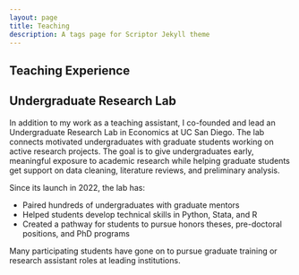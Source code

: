 ```yaml
---
layout: page
title: Teaching
description: A tags page for Scriptor Jekyll theme
---
```

## Teaching Experience

## Undergraduate Research Lab
In addition to my work as a teaching assistant, I co-founded and lead an Undergraduate Research Lab in Economics at UC San Diego. The lab connects motivated undergraduates with graduate students working on active research projects. The goal is to give undergraduates early, meaningful exposure to academic research while helping graduate students get support on data cleaning, literature reviews, and preliminary analysis.

Since its launch in 2022, the lab has:

+ Paired hundreds of undergraduates with graduate mentors
+ Helped students develop technical skills in Python, Stata, and R
+ Created a pathway for students to pursue honors theses, pre-doctoral positions, and PhD programs

Many participating students have gone on to pursue graduate training or research assistant roles at leading institutions.

